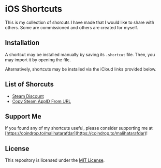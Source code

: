 # iOS Shortcuts

This is my collection of shorcuts I have made that I would like to share with others. Some are commissioned and others are created for myself. 

## Installation
A shortcut may be installed manually by saving its `.shortcut` file. Then, you may import it by opening the file. 

Alternatively, shortcuts may be installed via the iCloud links provided below. 

## List of Shorcuts
- [Steam Discount](https://www.icloud.com/shortcuts/4950398c8a4f4a618aa0f255c0a2a3ff)
- [Copy Steam AppID From URL](https://www.icloud.com/shortcuts/7a6940408cfd4a1bb1ed734cfcf16328)


## Support Me
If you found any of my shortcuts useful, please consider supporting me at [https://coindrop.to/malihatarafdar](https://coindrop.to/malihatarafdar)!

## License
This repository is licensed under the [MIT License](LICENSE). 

